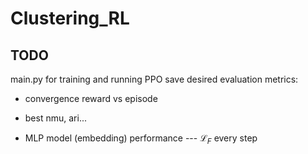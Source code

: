 # Clustering_RL

## TODO
main.py for training and running PPO
save desired evaluation metrics:
- convergence reward vs episode
- best nmu, ari...

- MLP model (embedding) performance --- $\mathcal{L}_{F}$ every step
